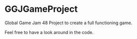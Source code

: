 # GGJGameProject
Global Game Jam 48 Project to create a full functioning game.

Feel free to have a look around in the code.

